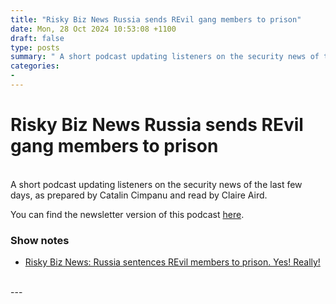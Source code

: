 ```yaml
---
title: "Risky Biz News Russia sends REvil gang members to prison"
date: Mon, 28 Oct 2024 10:53:08 +1100
draft: false
type: posts
summary: " A short podcast updating listeners on the security news of the last few days, as prepared by Catalin Cimpanu and read by"
categories: 
- 
---
```

# Risky Biz News Russia sends REvil gang members to prison


<br/>
A short podcast updating listeners on the security news of the last few days, as prepared by Catalin Cimpanu and read by Claire Aird.

You can find the newsletter version of this podcast [here](https://news.risky.biz).

### Show notes

-   [Risky Biz News: Russia sentences REvil members to prison. Yes! Really!](https://news.risky.biz/risky-biz-news-russia-sentences-revil-members-to-prison-yes-really/)

<br/>
---
